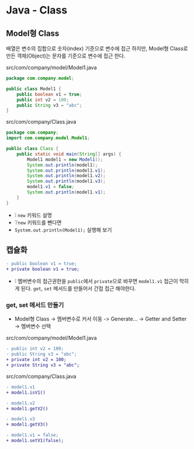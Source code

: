# Java - Class
## Model형 Class
배열은 변수의 집합으로 숫자(index) 기준으로 변수에 접근 하지만, Model형 Class로 만든 객체(Object)는 문자를 기준으로 변수에 접근 한다.

src/com/company/model/Model1.java
```java
package com.company.model;

public class Model1 {
    public boolean v1 = true;
    public int v2 = 100;
    public String v3 = "abc";
}
```

src/com/company/Class.java
```java
package com.company;
import com.company.model.Model1;

public class Class {
    public static void main(String[] args) {
        Model1 model1 = new Model1();
        System.out.println(model1);
        System.out.println(model1.v1);
        System.out.println(model1.v2);
        System.out.println(model1.v3);
        model1.v1 = false;
        System.out.println(model1.v1);
    }
}
```
* ❕ `new` 키워드 설명
* ❔`new` 키워드를 뺀다면
* `System.out.println(Model1);` 실행해 보기

## 캡슐화
```diff
- public boolean v1 = true;
+ private boolean v1 = true;
```
* ❕ 멤버변수의 접근권한을 `public`에서 `private`으로 바꾸면 `model1.v1` 접근이 막히게 된다. `get`, `set` 메서드를 만들어서 간접 접근 해야한다.

### get, set 메서드 만들기
* Model형 Class -> 멤버변수로 커서 이동 -> Generate... -> Getter and Setter -> 멤버변수 선택

src/com/company/model/Model1.java
```diff
- public int v2 = 100;
- public String v3 = "abc";
+ private int v2 = 100;
+ private String v3 = "abc";
```

src/com/company/Class.java
```diff
- model1.v1
+ model1.isV1()
```
```diff
- model1.v2
+ model1.getV2()
```
```diff
- model1.v3
+ model1.getV3()
```
```diff
- model1.v1 = false;
+ model1.setV1(false);
```
